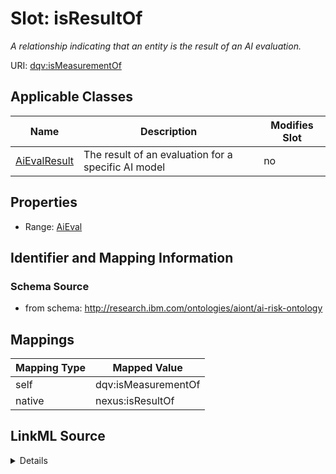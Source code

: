 

# Slot: isResultOf


_A relationship indicating that an entity is the result of an AI evaluation._





URI: [dqv:isMeasurementOf](https://www.w3.org/TR/vocab-dqv/isMeasurementOf)



<!-- no inheritance hierarchy -->





## Applicable Classes

| Name | Description | Modifies Slot |
| --- | --- | --- |
| [AiEvalResult](AiEvalResult.md) | The result of an evaluation for a specific AI model |  no  |







## Properties

* Range: [AiEval](AiEval.md)





## Identifier and Mapping Information







### Schema Source


* from schema: http://research.ibm.com/ontologies/aiont/ai-risk-ontology




## Mappings

| Mapping Type | Mapped Value |
| ---  | ---  |
| self | dqv:isMeasurementOf |
| native | nexus:isResultOf |




## LinkML Source

<details>
```yaml
name: isResultOf
description: A relationship indicating that an entity is the result of an AI evaluation.
from_schema: http://research.ibm.com/ontologies/aiont/ai-risk-ontology
rank: 1000
slot_uri: dqv:isMeasurementOf
alias: isResultOf
domain_of:
- AiEvalResult
range: AiEval
inlined: false

```
</details>
